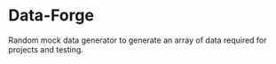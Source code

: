# Data-Forge

Random mock data generator to generate an array of data required for projects and testing.
